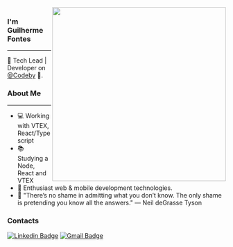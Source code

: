 <img align="right" width="400" height="400" src="https://hum-systems.com/site/templates/images/jobs/business_m.png">


### I'm Guilherme Fontes 
---
🌌 Tech Lead | Developer on [@Codeby](https://www.linkedin.com/company/codeby/mycompany/) 🏢.



### About Me
---
- 💻 Working with VTEX, React/Typescript
- 📚 Studying a Node, React and VTEX
- 🌌 Enthusiast web & mobile development technologies.
- 💭 "There’s no shame in admitting what you don’t know. The only shame is pretending you know all the answers." ― Neil deGrasse Tyson

### Contacts
[![Linkedin Badge](https://img.shields.io/badge/-Guilherme%20Fontes-6633cc?style=flat-square&logo=Linkedin&logoColor=white&link=https://www.linkedin.com/in/guilherme-fontes-amorim/)](https://www.linkedin.com/in/guilherme-fontes-amorim/) 
[![Gmail Badge](https://img.shields.io/badge/-gui.fontes.amorim@gmail.com-6633cc?style=flat-square&logo=Gmail&logoColor=white&link=mailto:gui.fontes.amorim@gmail.com)](mailto:gui.fontes.amorim@gmail.com)
